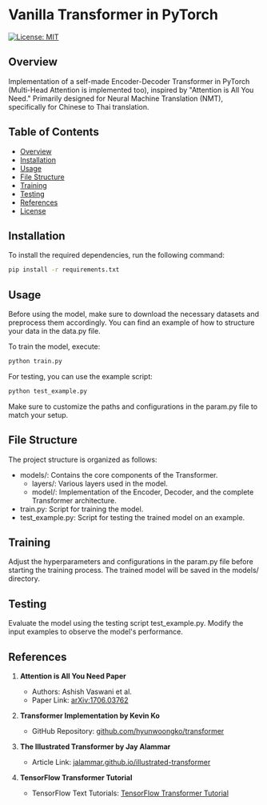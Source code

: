 # Vanilla Transformer in PyTorch

[![License: MIT](https://img.shields.io/badge/License-MIT-yellow.svg)](https://opensource.org/licenses/MIT)

## Overview

Implementation of a self-made Encoder-Decoder Transformer in PyTorch (Multi-Head Attention is implemented too), inspired by "Attention is All You Need." Primarily designed for Neural Machine Translation (NMT), specifically for Chinese to Thai translation.

## Table of Contents

- [Overview](#overview)
- [Installation](#installation)
- [Usage](#usage)
- [File Structure](#file-structure)
- [Training](#training)
- [Testing](#testing)
- [References](#References)
- [License](#license)

## Installation

To install the required dependencies, run the following command:

```bash
pip install -r requirements.txt
```

## Usage

Before using the model, make sure to download the necessary datasets and preprocess them accordingly. You can find an example of how to structure your data in the data.py file.

To train the model, execute:

```bash
python train.py
```

For testing, you can use the example script:

```bash
python test_example.py
```

Make sure to customize the paths and configurations in the param.py file to match your setup.

## File Structure
The project structure is organized as follows:

* models/: Contains the core components of the Transformer.
  * layers/: Various layers used in the model.
  * model/: Implementation of the Encoder, Decoder, and the complete Transformer architecture.
* train.py: Script for training the model.
* test_example.py: Script for testing the trained model on an example.

## Training

Adjust the hyperparameters and configurations in the param.py file before starting the training process. The trained model will be saved in the models/ directory.

## Testing

Evaluate the model using the testing script test_example.py. Modify the input examples to observe the model's performance.


## References

1. **Attention is All You Need Paper**
   - Authors: Ashish Vaswani et al.
   - Paper Link: [arXiv:1706.03762](https://arxiv.org/abs/1706.03762)

2. **Transformer Implementation by Kevin Ko**
   - GitHub Repository: [github.com/hyunwoongko/transformer](https://github.com/hyunwoongko/transformer)

3. **The Illustrated Transformer by Jay Alammar**
   - Article Link: [jalammar.github.io/illustrated-transformer](http://jalammar.github.io/illustrated-transformer/)

4. **TensorFlow Transformer Tutorial**
   - TensorFlow Text Tutorials: [TensorFlow Transformer Tutorial](https://www.tensorflow.org/text/tutorials/transformer)




